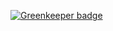 

[![Greenkeeper badge](https://badges.greenkeeper.io/loiane/ionic2-intro-example.svg)](https://greenkeeper.io/)